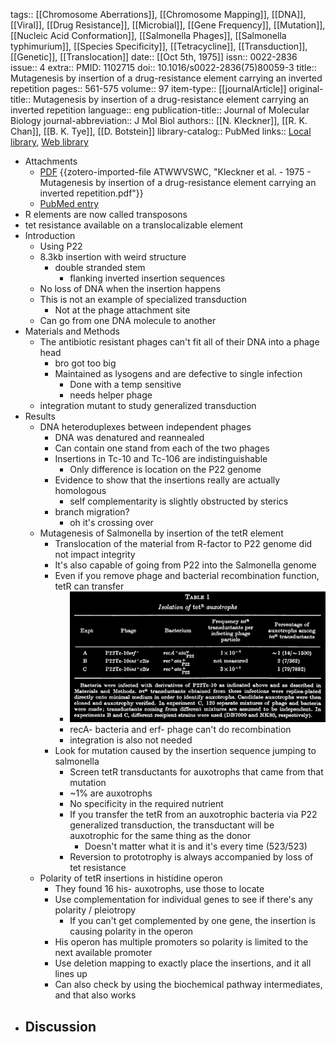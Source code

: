 tags:: [[Chromosome Aberrations]], [[Chromosome Mapping]], [[DNA]], [[Viral]], [[Drug Resistance]], [[Microbial]], [[Gene Frequency]], [[Mutation]], [[Nucleic Acid Conformation]], [[Salmonella Phages]], [[Salmonella typhimurium]], [[Species Specificity]], [[Tetracycline]], [[Transduction]], [[Genetic]], [[Translocation]]
date:: [[Oct 5th, 1975]]
issn:: 0022-2836
issue:: 4
extra:: PMID: 1102715
doi:: 10.1016/s0022-2836(75)80059-3
title:: Mutagenesis by insertion of a drug-resistance element carrying an inverted repetition
pages:: 561-575
volume:: 97
item-type:: [[journalArticle]]
original-title:: Mutagenesis by insertion of a drug-resistance element carrying an inverted repetition
language:: eng
publication-title:: Journal of Molecular Biology
journal-abbreviation:: J Mol Biol
authors:: [[N. Kleckner]], [[R. K. Chan]], [[B. K. Tye]], [[D. Botstein]]
library-catalog:: PubMed
links:: [Local library](zotero://select/library/items/NYX9NGTI), [Web library](https://www.zotero.org/users/6106196/items/NYX9NGTI)

- Attachments
	- [PDF](zotero://select/library/items/ATWWVSWC) {{zotero-imported-file ATWWVSWC, "Kleckner et al. - 1975 - Mutagenesis by insertion of a drug-resistance element carrying an inverted repetition.pdf"}}
	- [PubMed entry](http://www.ncbi.nlm.nih.gov/pubmed/1102715)
- R elements are now called transposons
- tet resistance available on a translocalizable element
- Introduction
	- Using P22
	- 8.3kb insertion with weird structure
		- double stranded stem
			- flanking inverted insertion sequences
	- No loss of DNA when the insertion happens
	- This is not an example of specialized transduction
		- Not at the phage attachment site
	- Can go from one DNA molecule to another
- Materials and Methods
	- The antibiotic resistant phages can't fit all of their DNA into a phage head
		- bro got too big
		- Maintained as lysogens and are defective to single infection
			- Done with a temp sensitive
			- needs helper phage
	- integration mutant to study generalized transduction
- Results
	- DNA heteroduplexes between independent phages
		- DNA was denatured and reannealed
		- Can contain one stand from each of the two phages
		- Insertions in Tc-10 and Tc-106 are indistinguishable
			- Only difference is location on the P22 genome
		- Evidence to show that the insertions really are actually homologous
			- self complementarity is slightly obstructed by sterics
		- branch migration?
			- oh it's crossing over
	- Mutagenesis of Salmonella by insertion of the tetR element
		- Translocation of the material from R-factor to P22 genome did not impact integrity
		- It's also capable of going from P22 into the Salmonella genome
		- Even if you remove phage and bacterial recombination function, tetR can transfer
			- ![image.png](../assets/image_1758077173219_0.png)
			- recA- bacteria and erf- phage can't do recombination
			- integration is also not needed
		- Look for mutation caused by the insertion sequence jumping to salmonella
			- Screen tetR transductants for auxotrophs that came from that mutation
			- ~1% are auxotrophs
			- No specificity in the required nutrient
			- If you transfer the tetR from an auxotrophic bacteria via P22 generalized transduction, the transductant will be auxotrophic for the same thing as the donor
				- Doesn't matter what it is and it's every time (523/523)
			- Reversion to prototrophy is always accompanied by loss of tet resistance
	- Polarity of tetR insertions in histidine operon
		- They found 16 his- auxotrophs, use those to locate
		- Use complementation for individual genes to see if there's any polarity / pleiotropy
			- If you can't get complemented by one gene, the insertion is causing polarity in the operon
		- His operon has multiple promoters so polarity is limited to the next available promoter
		- Use deletion mapping to exactly place the insertions, and it all lines up
		- Can also check by using the biochemical pathway intermediates, and that also works
- Discussion
	-
